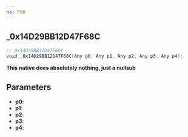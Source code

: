 ```yaml
---
ns: PAD
---
```

## _0x14D29BB12D47F68C

```c
// 0x14D29BB12D47F68C
void _0x14D29BB12D47F68C(Any p0, Any p1, Any p2, Any p3, Any p4);
```

**This native does absolutely nothing, just a nullsub**

## Parameters
* **p0**: 
* **p1**: 
* **p2**: 
* **p3**: 
* **p4**: 

